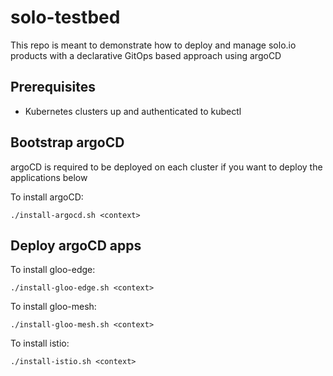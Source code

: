 # solo-testbed
This repo is meant to demonstrate how to deploy and manage solo.io products with a declarative GitOps based approach using argoCD
 
## Prerequisites
- Kubernetes clusters up and authenticated to kubectl

## Bootstrap argoCD
argoCD is required to be deployed on each cluster if you want to deploy the applications below

To install argoCD:
```
./install-argocd.sh <context>
```

## Deploy argoCD apps

To install gloo-edge:
```
./install-gloo-edge.sh <context>
```

To install gloo-mesh:
```
./install-gloo-mesh.sh <context>
```

To install istio:
```
./install-istio.sh <context>
```